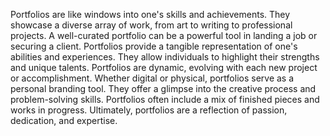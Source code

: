 Portfolios are like windows into one's skills and achievements.
They showcase a diverse array of work, from art to writing to professional projects.
A well-curated portfolio can be a powerful tool in landing a job or securing a client.
Portfolios provide a tangible representation of one's abilities and experiences.
They allow individuals to highlight their strengths and unique talents.
Portfolios are dynamic, evolving with each new project or accomplishment.
Whether digital or physical, portfolios serve as a personal branding tool.
They offer a glimpse into the creative process and problem-solving skills.
Portfolios often include a mix of finished pieces and works in progress.
Ultimately, portfolios are a reflection of passion, dedication, and expertise.
